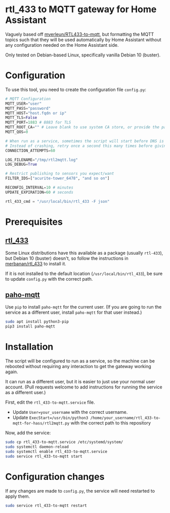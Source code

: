 # rtl_433 to MQTT gateway for Home Assistant

Vaguely based off [mverleun/RTL433-to-mqtt], but formatting the MQTT topics such that they will be used automatically by Home Assistant without any configuration needed on the Home Assistant side.

Only tested on Debian-based Linux, specifically vanilla Debian 10 (buster).

# Configuration

To use this tool, you need to create the configuration file `config.py`:

```py
# MQTT Configuration
MQTT_USER="user"
MQTT_PASS="password"
MQTT_HOST="host.fqdn or ip"
MQTT_TLS=False
MQTT_PORT=1883 # 8883 for TLS
MQTT_ROOT_CA="" # Leave blank to use system CA store, or provide the path to an internal CA or cert
MQTT_QOS=0

# When run as a service, sometimes the script will start before DNS is available
# Instead of crashing, retry once a second this many times before giving up
CONNECTION_ATTEMPTS=60

LOG_FILENAME="/tmp/rtl2mqtt.log"
LOG_DEBUG=True

# Restrict publishing to sensors you expect/want
FILTER_IDS=["acurite-tower_6478", "and so on"]

RECONFIG_INTERVAL=10 # minutes
UPDATE_EXPIRATION=60 # seconds

rtl_433_cmd = "/usr/local/bin/rtl_433 -F json"
```

# Prerequisites

## [rtl_433]

Some Linux distributions have this available as a package (usually `rtl-433`), but Debian 10 (buster) doesn't, so follow the instructions in [merbanan/rtl_433][rtl_433] to install it.

If it is not installed to the default location (`/usr/local/bin/rtl_433`), be sure to update `config.py` with the correct path.

## [paho-mqtt]

Use `pip` to install `paho-mqtt` for the current user.
(If you are going to run the service as a different user, install `paho-mqtt` for that user instead.)

```bash
sudo apt install python3-pip
pip3 install paho-mqtt
```

# Installation

The script will be configured to run as a service, so the machine can be rebooted without requiring any interaction to get the gateway working again.

It can run as a different user, but it is easier to just use your normal user account.
(Pull requests welcome to add instructions for running the service as a different user.)

First, edit the `rtl_433-to-mqtt.service` file.
* Update `User=your_username` with the correct username.
* Update `ExecStart=/usr/bin/python3 /home/your_username/rtl_433-to-mqtt-for-hass/rtl2mqtt.py` with the correct path to this repository

Now, add the service:

```bash
sudo cp rtl_433-to-mqtt.service /etc/systemd/system/
sudo systemctl daemon-reload
sudo systemctl enable rtl_433-to-mqtt.service
sudo service rtl_433-to-mqtt start
```

# Configuration changes

If any changes are made to `config.py`, the service will need restarted to apply them.

```bash
sudo service rtl_433-to-mqtt restart
```

[mverleun/RTL433-to-mqtt]: https://github.com/mverleun/RTL433-to-mqtt
[paho-mqtt]: https://pypi.org/project/paho-mqtt/
[rtl_433]: https://github.com/merbanan/rtl_433
